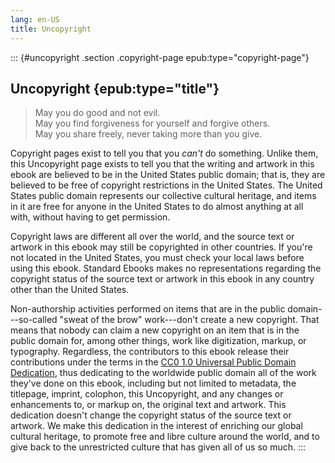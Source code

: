 ```yaml
---
lang: en-US
title: Uncopyright
---
```


::: {#uncopyright .section .copyright-page epub:type="copyright-page"}
## Uncopyright {epub:type="title"}

> May you do good and not evil.\
> May you find forgiveness for yourself and forgive others.\
> May you share freely, never taking more than you give.

Copyright pages exist to tell you that you *can't* do something. Unlike
them, this Uncopyright page exists to tell you that the writing and
artwork in this ebook are believed to be in the United States public
domain; that is, they are believed to be free of copyright restrictions
in the United States. The United States public domain represents our
collective cultural heritage, and items in it are free for anyone in the
United States to do almost anything at all with, without having to get
permission.

Copyright laws are different all over the world, and the source text or
artwork in this ebook may still be copyrighted in other countries. If
you're not located in the United States, you must check your local laws
before using this ebook. Standard Ebooks makes no representations
regarding the copyright status of the source text or artwork in this
ebook in any country other than the United States.

Non-authorship activities performed on items that are in the public
domain⁠---so-called "sweat of the brow" work⁠---don't create a new
copyright. That means that nobody can claim a new copyright on an item
that is in the public domain for, among other things, work like
digitization, markup, or typography. Regardless, the contributors to
this ebook release their contributions under the terms in the [CC0 1.0
Universal Public Domain
Dedication](https://creativecommons.org/publicdomain/zero/1.0/), thus
dedicating to the worldwide public domain all of the work they've done
on this ebook, including but not limited to metadata, the titlepage,
imprint, colophon, this Uncopyright, and any changes or enhancements to,
or markup on, the original text and artwork. This dedication doesn't
change the copyright status of the source text or artwork. We make this
dedication in the interest of enriching our global cultural heritage, to
promote free and libre culture around the world, and to give back to the
unrestricted culture that has given all of us so much.
:::
